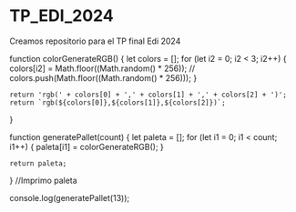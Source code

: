 # TP_EDI_2024

Creamos repositorio para el TP final Edi 2024


function colorGenerateRGB() {
    let colors = [];
    for (let i2 = 0; i2 < 3; i2++) {
        colors[i2] = Math.floor((Math.random() * 256));
        // colors.push(Math.floor((Math.random() * 256)));
    }

    return 'rgb(' + colors[0] + ',' + colors[1] + ',' + colors[2] + ')';
    return `rgb(${colors[0]},${colors[1]},${colors[2]})`;
}

function generatePallet(count) {
    let paleta = [];
    for (let i1 = 0; i1 < count; i1++) {
        paleta[i1] = colorGenerateRGB();
    }

    return paleta;
}
//Imprimo paleta

console.log(generatePallet(13));
